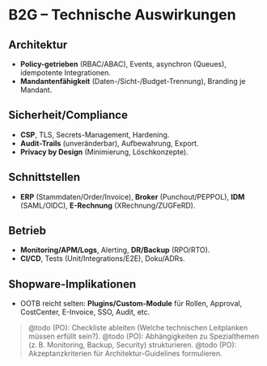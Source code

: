 # B2G – Technische Auswirkungen

## Architektur
- **Policy-getrieben** (RBAC/ABAC), Events, asynchron (Queues), idempotente Integrationen.
- **Mandantenfähigkeit** (Daten-/Sicht-/Budget-Trennung), Branding je Mandant.

## Sicherheit/Compliance
- **CSP**, TLS, Secrets-Management, Hardening.
- **Audit-Trails** (unveränderbar), Aufbewahrung, Export.
- **Privacy by Design** (Minimierung, Löschkonzepte).

## Schnittstellen
- **ERP** (Stammdaten/Order/Invoice), **Broker** (Punchout/PEPPOL), **IDM** (SAML/OIDC), **E-Rechnung** (XRechnung/ZUGFeRD).

## Betrieb
- **Monitoring/APM/Logs**, Alerting, **DR/Backup** (RPO/RTO).
- **CI/CD**, Tests (Unit/Integrations/E2E), Doku/ADRs.

## Shopware-Implikationen
- OOTB reicht selten: **Plugins/Custom-Module** für Rollen, Approval, CostCenter, E-Invoice, SSO, Audit, etc.

> @todo (PO): Checkliste ableiten (Welche technischen Leitplanken müssen erfüllt sein?).
> @todo (PO): Abhängigkeiten zu Spezialthemen (z. B. Monitoring, Backup, Security) strukturieren.
> @todo (PO): Akzeptanzkriterien für Architektur-Guidelines formulieren.

